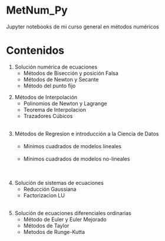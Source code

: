 # MetNum_Py
Jupyter notebooks de mi curso general en métodos numéricos

# Contenidos
<ol start="1">
  <li> Solución numérica de ecuaciones
    <ul>
      <li> Métodos de Bisección y posición Falsa </li>
      <li> Métodos de Newton y Secante </li>
      <li> Método del punto fijo </li>
    </ul>
  </li>
</ol>
<ol start="2">
  <li> Métodos de Interpolación
    <ul>
      <li> Polinomios de Newton y Lagrange </li>
      <li> Teorema de Interpolacion </li>
      <li> Trazadores Cúbicos </li>
    </ul>
  </li>
</ol>
<ol start="3">
  <li> Métodos de Regresion e introducción a la Ciencia de Datos
    <ul>
      <li>Minimos cuadrados de modelos lineales</li>
      <li>Mínimos cuadrados de modelos no-lineales</li>
    </ul>
  </li>
</ol>
<ol start="4">
  <li> Solución de sistemas de ecuaciones
   <ul>
     <li>Reducción Gaussiana</li>
     <li>Factorizacion LU</li>
  </ul>
  </li>
</ol>
<ol start="5">
  <li> Solución de ecuaciones diferenciales ordinarias
    <ul>
      <li>Método de Euler y Euler Mejorado</li>
      <li>Métodos de Taylor</li>
      <li>Metodos de Runge-Kutta</li>
    </ul>
  </li>
</ol>
